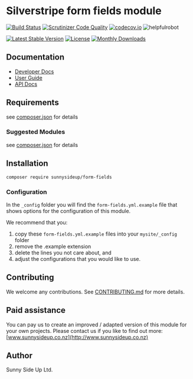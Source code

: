 # Silverstripe form fields module
[![Build Status](https://travis-ci.org/sunnysideup/silverstripe-form-fields.svg?branch=master)](https://travis-ci.org/sunnysideup/silverstripe-form-fields)
[![Scrutinizer Code Quality](https://scrutinizer-ci.com/g/sunnysideup/silverstripe-form-fields/badges/quality-score.png?b=master)](https://scrutinizer-ci.com/g/sunnysideup/silverstripe-form-fields/?branch=master)
[![codecov.io](https://codecov.io/github/sunnysideup/silverstripe-form-fields/coverage.svg?branch=master)](https://codecov.io/github/sunnysideup/silverstripe-form-fields?branch=master)
![helpfulrobot](https://helpfulrobot.io/sunnysideup/form-fields/badge)

[![Latest Stable Version](https://poser.pugx.org/sunnysideup/form-fields/version)](https://packagist.org/packages/sunnysideup/form-fields)
[![License](https://poser.pugx.org/sunnysideup/form-fields/license)](https://packagist.org/packages/sunnysideup/form-fields)
[![Monthly Downloads](https://poser.pugx.org/sunnysideup/form-fields/d/monthly)](https://packagist.org/packages/sunnysideup/form-fields)


## Documentation



 * [Developer Docs](docs/en/INDEX.md)
 * [User Guide](docs/en/userguide.md)
 * [API Docs](http://docs.ssmods.com/sunnysideup/form-fields/classes.xhtml)

## Requirements



see [composer.json](composer.json) for details

### Suggested Modules



see [composer.json](composer.json) for details


## Installation


```
composer require sunnysideup/form-fields
```

### Configuration



In the `_config` folder you will find the `form-fields.yml.example`
file that shows options for the configuration of this module.

We recommend that you:

  1. copy these `form-fields.yml.example` files into your
`mysite/_config` folder
  2. remove the .example extension
  3. delete the lines you not care about, and
  4. adjust the configurations that you would like to use.


## Contributing



We welcome any contributions. See [CONTRIBUTING.md](CONTRIBUTING.md) for more details.

## Paid assistance



You can pay us to create an improved / adapted version of this module for your own projects.  Please contact us if you like to find out more: [www.sunnysideup.co.nz](http://www.sunnysideup.co.nz)

## Author



Sunny Side Up Ltd.
